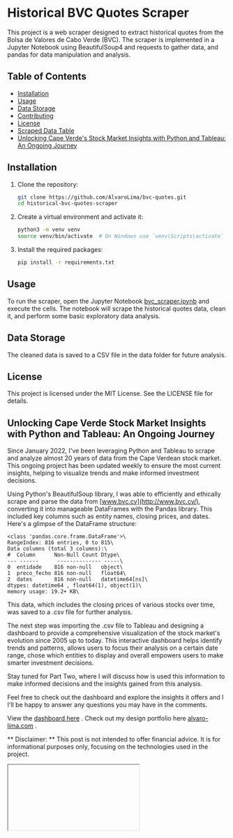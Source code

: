 # Historical BVC Quotes Scraper

This project is a web scraper designed to extract historical quotes from the Bolsa de Valores de Cabo Verde (BVC). The scraper is implemented in a Jupyter Notebook using BeautifulSoup4 and requests to gather data, and pandas for data manipulation and analysis.

## Table of Contents

- [Installation](#installation)
- [Usage](#usage)
- [Data Storage](#data-storage)
- [Contributing](#contributing)
- [License](#license)
- [Scraped Data Table](#scraped-data-table)
- [Unlocking Cape Verde's Stock Market Insights with Python and Tableau: An Ongoing Journey](#unlocking-cape-verde-stock-market-insights-with-python-and-tableau-an-ongoing-journey)


## Installation

1. Clone the repository:

    ```bash
    git clone https://github.com/AlvaroLima/bvc-quotes.git 
    cd historical-bvc-quotes-scraper
    ```

2. Create a virtual environment and activate it:

    ```bash
    python3 -m venv venv
    source venv/bin/activate  # On Windows use `venv\Scripts\activate`
    ```

3. Install the required packages:

    ```bash
    pip install -r requirements.txt
    ```

## Usage

To run the scraper, open the Jupyter Notebook [bvc_scraper.ipynb](https://github.com/AlvaroLima/bvc-quotes/blob/main/main.ipynb) and execute the cells. The notebook will scrape the historical quotes data, clean it, and perform some basic exploratory data analysis.


## Data Storage
The cleaned data is saved to a CSV file in the data folder for future analysis.

## License
This project is licensed under the MIT License. See the LICENSE file for details.

## Unlocking Cape Verde Stock Market Insights with Python and Tableau: An Ongoing Journey

Since January 2022, I've been leveraging Python and Tableau to scrape and analyze almost 20 years of data from the Cape Verdean stock market. This ongoing project has been updated weekly to ensure the most current insights, helping to visualize trends and make informed investment decisions.

Using Python's BeautifulSoup library, I was able to efficiently and ethically scrape and parse the data from  [www.bvc.cv](http://www.bvc.cv/), converting it into manageable DataFrames with the Pandas library. This included key columns such as entity names, closing prices, and dates. Here's a glimpse of the DataFrame structure:

```\
<class 'pandas.core.frame.DataFrame'>\
RangeIndex: 816 entries, 0 to 815\
Data columns (total 3 columns):\
#  Column      Non-Null Count Dtype\
--- ------      -------------- -----\
0  entidade    816 non-null   object\
1  preco_fecho 816 non-null   float64\
2  dates       816 non-null   datetime64[ns]\
dtypes: datetime64 , float64(1), object(1)\
memory usage: 19.2+ KB\
```

This data, which includes the closing prices of various stocks over time, was saved to a .csv file for further analysis.

The next step was importing the .csv file to Tableau and designing a dashboard to provide a comprehensive visualization of the stock market's evolution since 2005 up to today. This interactive dashboard helps identify trends and patterns, allows users to focus their analysis on a certain date range, chose which entities to display and overall empowers users to make smarter investment decisions.

Stay tuned for Part Two, where I will discuss how is used this information to make informed decisions and the insights gained from this analysis.

Feel free to check out the dashboard and explore the insights it offers and I I'll be happy to answer any questions you may have in the comments.

View the [dashboard here](https://public.tableau.com/app/profile/.lvaro.lima/viz/HistricodeCotaesBVC/Dashboard1) .
Check out my design portfolio here [alvaro-lima.com](https://alvaro-lima.com/) .

** Disclaimer: ** This post is not intended to offer financial advice. It is for informational purposes only, focusing on the technologies used in the project.


<Iframe
  data={{
    url: 'https://public.tableau.com/app/profile/.lvaro.lima/viz/HistricodeCotaesBVC/Dashboard1'
  }}
  style={{
    height: '600px',
    width: '100%'
  }}
/>

